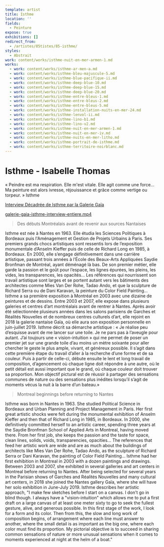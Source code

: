 ```yaml
---
template: artist
title: Isthme
location: ''
fields:
  - Peinture
expose: true
exhibitions: []
redirect_from:
  - /artistes/85tistes/85-isthme/
styles:
  - Abstrait
work: content/works/isthme-nuit-en-mer-armen-1.md
works:
  - work: content/works/isthme-ar-men-a.md
  - work: content/works/isthme-bleu-majuscule-5.md
  - work: content/works/isthme-blue-pacifique-ii.md
  - work: content/works/isthme-deep-blue-10.md
  - work: content/works/isthme-deep-blue-15.md
  - work: content/works/isthme-deep-blue-20.md
  - work: content/works/isthme-entre-bleus-1.md
  - work: content/works/isthme-entre-bleus-2.md
  - work: content/works/isthme-entre-bleus-5.md
  - work: content/works/isthme-installation-nuits-en-mer-24.md
  - work: content/works/isthme-lenvol-ii.md
  - work: content/works/isthme-lino-b1.md
  - work: content/works/isthme-lino-v2.md
  - work: content/works/isthme-nuit-en-mer-armen-1.md
  - work: content/works/isthme-nuit-en-mer-iv.md
  - work: content/works/isthme-nuits-en-mer-litho.md
  - work: content/works/isthme-portrait-de-isthme.md
  - work: content/works/isthme-territoire-noirblanc.md
---
```

# Isthme - Isabelle Thomas

« Peindre est ma respiration. Elle m'est vitale. Elle agit comme une force... Ma peinture est alors ivresse, réjouissance et grâce comme vertige ou torpeur. » Isthme

[Interview Décadrée de Isthme par la Galerie Gaïa](https://youtu.be/lwznot2FJRs "interview isthme par galerie gaia")

[galerie-gaia-isthme-interview-entiere.mp4](https://galerie-gaia.s3.eu-west-3.amazonaws.com/forestry/galerie-gaia-isthme-interview-entiere.mp4 "galerie-gaia-isthme-interview-entiere.mp4")

> Des débuts Montréalais avant de revenir aux sources Nantaises

Isthme est née à Nantes en 1963. Elle étudia les Sciences Politiques à Bordeaux puis l'Aménagement et Gestion de Projets Urbains à Paris. Ses premiers grands chocs artistiques sont ressentis lors de l’exposition monumentale d’Anselm Kieffer puis de celle de Richard Long en 1985, à Bordeaux. En 2000, elle s’engage définitivement dans une carrière artistique, passant trois années à l’École des Beaux-Arts Appliquées Saydie Bronfman de Montréal, ayant déménagé là bas. De son premier métier, elle garde la passion et le goût pour l’espace, les lignes épurées, les pleins, les vides, les transparences, les opacités… Les références qui nourrissent son travail artistique sont larges et se portent autant vers les bâtiments des architectes comme Mies Van Der Rohe, Tadao Ando, et que la sculpture de Richard Serra ou de Dani Karavan, la peinture du Color Field Painting... Isthme a sa première exposition à Montréal en 2003 avec une dizaine de peintures et de dessins. Entre 2003 et 2007, elle expose dans plusieurs galeries et centres d’art montréalais avant de rentrer à Nantes. Après avoir été sélectionnée plusieurs années dans les salons parisiens de Garches et Réalités Nouvelles et de nombreux centres culturels d’art, elle rejoint en 2018 la galerie nantaise Gaïa, où elle aura son exposition personnelle en juin-juillet 2019. Isthme décrit sa démarche artistique : « Je réalise peu d’esquisse avant de me lancer sur une toile. Je ne pars pas à l’aveugle pour autant. J’ai toujours une « vision-intuition » qui me permet de poser un premier jet sur une grande toile d’au moins un mètre soixante pour aller chercher le geste le plus ample, vivant, et généreux possible. Il s’agit dans cette première étape du travail d’aller à la recherche d’une forme et de sa couleur. Puis à partir de celle-ci, débute ensuite le lent et long travail de composition, d’agencement où chaque ligne doit répondre à une autre, où le petit détail est aussi important que le grand, où chaque couleur doit trouver sa proportion. Mon objectif pictural est de réussir à partager des sensations communes de nature ou des sensations plus inédites lorsqu’il s’agit de moments vécus la nuit à la barre d’un bateau.»

> Montreal beginnings before returning to Nantes

Isthme was born in Nantes in 1963. She studied Political Science in Bordeaux and Urban Planning and Project Management in Paris. Her first great artistic shocks were felt during the monumental exhibition of Anselm Kieffer and then that of Richard Long in 1985, in Bordeaux. In 2000, she definitively committed herself to an artistic career, spending three years at the Saydie Bronfman School of Applied Arts in Montreal, having moved there. From her first job, she keeps the passion and the taste for space, clean lines, solids, voids, transparencies, opacities... The references that feed her artistic work are wide and are as much about the buildings of architects like Mies Van Der Rohe, Tadao Ando, as the sculpture of Richard Serra or Dani Karavan, the painting of Color Field Painting... Isthme had her first exhibition in Montreal in 2003 with a dozen paintings and drawings. Between 2003 and 2007, she exhibited in several galleries and art centers in Montreal before returning to Nantes. After being selected for several years in the Parisian shows of Garches and Réalités Nouvelles and many cultural art centers, in 2018 she joined the Nantes gallery Gaïa, where she will have her solo exhibition in June-July 2019. Isthme describes her artistic approach, "I make few sketches before I start on a canvas. I don't go in blind though. I always have a "vision-intuition" which allows me to put a first draft on a large canvas of at least one meter sixty to go to seek the fullest gesture, alive, and generous possible. In this first stage of the work, I look for a form and its color. Then from this, the slow and long work of composition begins, of arrangement where each line must answer to another, where the small detail is as important as the big one, where each color must find its proportion. My pictorial objective is to succeed in sharing common sensations of nature or more unusual sensations when it comes to moments experienced at night at the helm of a boat."
